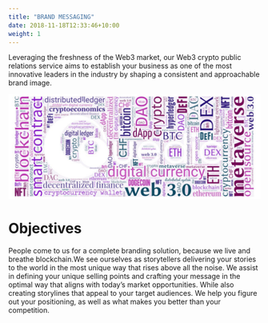 ```yaml
---
title: "BRAND MESSAGING"
date: 2018-11-18T12:33:46+10:00
weight: 1
---
```


Leveraging the freshness of the Web3 market, our Web3 crypto public relations service aims to establish your business as one of the most innovative leaders in the industry by shaping a consistent and approachable brand image.

![Accounting Services](/images/thom-holmes-Lrfw0U_o9I0-unsplash.jpg)

# Objectives

People come to us for a complete branding solution, because we live and breathe blockchain.We see ourselves as storytellers delivering your stories to the world in the most unique way that rises above all the noise. We assist in defining your unique selling points and crafting your message in the optimal way that aligns with today’s market opportunities. While also creating storylines that appeal to your target audiences. We help you figure out your positioning, as well as what makes you better than your competition.

